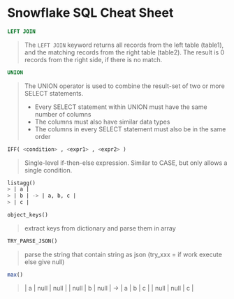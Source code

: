 # Snowflake SQL Cheat Sheet
``` SQL
LEFT JOIN
```
> The `LEFT JOIN` keyword returns all records from the left table (table1), and the matching records from the right table (table2). The result is 0 records from the right side, if there is no match.

``` SQL
UNION
```
> The UNION operator is used to combine the result-set of two or more SELECT statements.
> * Every SELECT statement within UNION must have the same number of columns
> * The columns must also have similar data types
> * The columns in every SELECT statement must also be in the same order

``` SQL
IFF( <condition> , <expr1> , <expr2> )
```
> Single-level if-then-else expression. Similar to CASE, but only allows a single condition.

``` SQL
listagg()
> | a | 
> | b | -> | a, b, c |
> | c |
```
``` SQL
object_keys()
```
>  extract keys from dictionary and parse them in array
``` SQL
TRY_PARSE_JSON()
```
> parse the string that contain string as json (try_xxx = if work execute else give null)

``` SQL
max()
```
> | a    | null | null |
> | null |  b   | null | -> | a | b | c |
> | null | null |  c   |